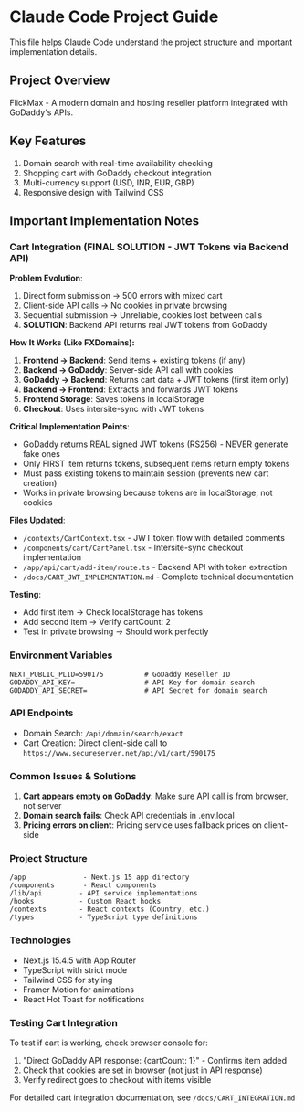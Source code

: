 # Claude Code Project Guide

This file helps Claude Code understand the project structure and important implementation details.

## Project Overview
FlickMax - A modern domain and hosting reseller platform integrated with GoDaddy's APIs.

## Key Features
1. Domain search with real-time availability checking
2. Shopping cart with GoDaddy checkout integration
3. Multi-currency support (USD, INR, EUR, GBP)
4. Responsive design with Tailwind CSS

## Important Implementation Notes

### Cart Integration (FINAL SOLUTION - JWT Tokens via Backend API)
**Problem Evolution**:
1. Direct form submission → 500 errors with mixed cart
2. Client-side API calls → No cookies in private browsing
3. Sequential submission → Unreliable, cookies lost between calls
4. **SOLUTION**: Backend API returns real JWT tokens from GoDaddy

**How It Works (Like FXDomains):**
1. **Frontend → Backend**: Send items + existing tokens (if any)
2. **Backend → GoDaddy**: Server-side API call with cookies
3. **GoDaddy → Backend**: Returns cart data + JWT tokens (first item only)
4. **Backend → Frontend**: Extracts and forwards JWT tokens
5. **Frontend Storage**: Saves tokens in localStorage
6. **Checkout**: Uses intersite-sync with JWT tokens

**Critical Implementation Points**: 
- GoDaddy returns REAL signed JWT tokens (RS256) - NEVER generate fake ones
- Only FIRST item returns tokens, subsequent items return empty tokens
- Must pass existing tokens to maintain session (prevents new cart creation)
- Works in private browsing because tokens are in localStorage, not cookies

**Files Updated**:
- `/contexts/CartContext.tsx` - JWT token flow with detailed comments
- `/components/cart/CartPanel.tsx` - Intersite-sync checkout implementation
- `/app/api/cart/add-item/route.ts` - Backend API with token extraction
- `/docs/CART_JWT_IMPLEMENTATION.md` - Complete technical documentation

**Testing**:
- Add first item → Check localStorage has tokens
- Add second item → Verify cartCount: 2
- Test in private browsing → Should work perfectly

### Environment Variables
```
NEXT_PUBLIC_PLID=590175          # GoDaddy Reseller ID
GODADDY_API_KEY=                 # API Key for domain search
GODADDY_API_SECRET=              # API Secret for domain search
```

### API Endpoints
- Domain Search: `/api/domain/search/exact`
- Cart Creation: Direct client-side call to `https://www.secureserver.net/api/v1/cart/590175`

### Common Issues & Solutions
1. **Cart appears empty on GoDaddy**: Make sure API call is from browser, not server
2. **Domain search fails**: Check API credentials in .env.local
3. **Pricing errors on client**: Pricing service uses fallback prices on client-side

### Project Structure
```
/app              - Next.js 15 app directory
/components       - React components
/lib/api         - API service implementations
/hooks           - Custom React hooks
/contexts        - React contexts (Country, etc.)
/types           - TypeScript type definitions
```

### Technologies
- Next.js 15.4.5 with App Router
- TypeScript with strict mode
- Tailwind CSS for styling
- Framer Motion for animations
- React Hot Toast for notifications

### Testing Cart Integration
To test if cart is working, check browser console for:
1. "Direct GoDaddy API response: {cartCount: 1}" - Confirms item added
2. Check that cookies are set in browser (not just in API response)
3. Verify redirect goes to checkout with items visible

For detailed cart integration documentation, see `/docs/CART_INTEGRATION.md`